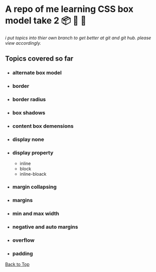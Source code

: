<a name="custom_anchor_name"></a>

# A repo of me learning CSS box model take 2 :package: :white_square_button: :black_square_button:	

_i put topics into thier own branch to get better at git and git hub. please view accordingly._

## Topics covered so far

- ### alternate box model
- ### border
- ### border radius
- ### box shadows
- ### content box demensions
- ### display none
- ### display property
  - inline
  - block
  - inline-bloack
- ### margin collapsing
- ### margins
- ### min and max width
- ### negative and auto margins
- ### overflow
- ### padding

[Back to Top](#custom_anchor_name)

